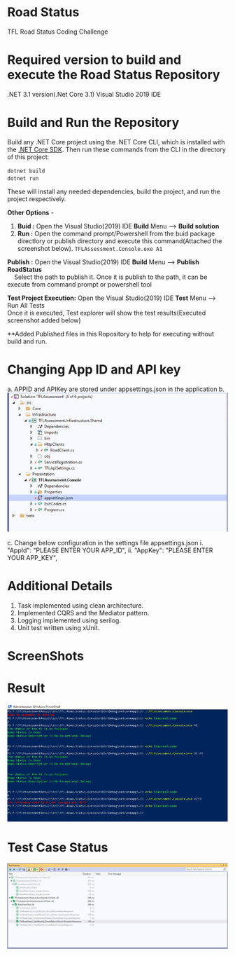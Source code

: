 # Road Status
TFL Road Status Coding Challenge

# Required version to build and execute the Road Status Repository
  .NET 3.1 version(.Net Core 3.1)
  Visual Studio 2019 IDE

# Build and Run the Repository
Build any .NET Core project using the .NET Core CLI, which is installed with the [.NET Core SDK](https://dotnet.microsoft.com/download). Then run these commands from the CLI in the directory of this project:<br />

``dotnet build``<br />
``dotnet run``<br />

These will install any needed dependencies, build the project, and run the project respectively.  

**Other Options** - 
1) **Buid :** Open the Visual Studio(2019) IDE **Build**  Menu --> **Build solution**
2) **Run :** Open the command prompt/Powershell from the buid package directlory or publish directory and execute this command(Attached the screenshot below). ``TFLAssessment.Console.exe A1``

**Publish :** Open the Visual Studio(2019) IDE **Build**  Menu --> **Publish RoadStatus** <br />
&nbsp;&nbsp;&nbsp;&nbsp;Select the path to publish it. Once it is publish to the path, it can be execute from command prompt or powershell tool<br />

**Test Project Execution:** Open the Visual Studio(2019) IDE **Test**  Menu --> Run All Tests<br />
    Once it is executed, Test explorer will show the test results(Executed screenshot added below) 

**Added Published files in this Ropository to help for executing without build and run.

# Changing App ID and API key
a.	APPID and APIKey are stored under appsettings.json in the application
b.	<img src=".\resources\img\Appsettings.JPG"/>

c.	Change below configuration in the settings file appsettings.json 
i.	  "AppId": "PLEASE ENTER YOUR APP_ID",
ii.	  "AppKey": "PLEASE ENTER YOUR APP_KEY",

# Additional Details

1) Task implemented using clean architecture.
2) Implemented CQRS and the Mediator pattern.
3) Logging implemented using serilog.
4) Unit test written using xUnit.


# ScreenShots

# Result
<img src=".\resources\img\OutputConsole.JPG"/>

# Test Case Status
<img src=".\resources\img\TestResults.JPG"/>

